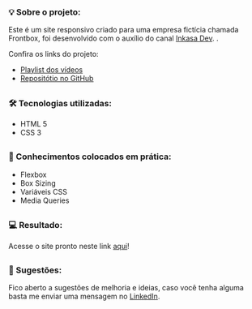 ### 💡 Sobre o projeto:

Este é um site responsivo criado para uma empresa fictícia chamada Frontbox, foi desenvolvido com o auxílio do canal [Inkasa Dev](https://www.youtube.com/@InkasaDev).
.

Confira os links do projeto:

- [Playlist dos vídeos](https://youtube.com/playlist?list=PL28O_hEAqjAsDpyOY09Ju_KJcHegksekf&si=mMDnUPGFGpa9NTjL)
- [Repositótio no GitHub](https://github.com/inkasadev/frontbox-starter-files)

##

### 🛠 Tecnologias utilizadas:

- HTML 5
- CSS 3

##

### 📝 Conhecimentos colocados em prática:

- Flexbox
- Box Sizing
- Variáveis CSS
- Media Queries

##

### 💻 Resultado:

Acesse o site pronto neste link [aqui](https://oliveltonsantos.github.io/frontbox)!

##

### 💬 Sugestões:

Fico aberto a sugestões de melhoria e ideias, caso você tenha alguma basta me enviar uma mensagem no [LinkedIn](https://www.linkedin.com/in/olivelton-santos).
